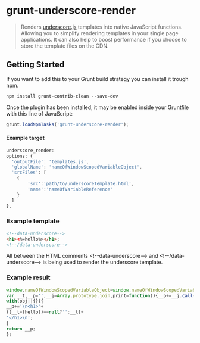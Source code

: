# grunt-underscore-render

> Renders <a href="http://underscorejs.org/">underscore.js</a> templates into native JavaScript functions. Allowing you to simplify rendering templates in your single page applications. It can also help to boost performance if you choose to store the template files on the CDN.

## Getting Started
If you want to add this to your Grunt build strategy you can install it trough npm.

```shell
npm install grunt-contrib-clean --save-dev
```

Once the plugin has been installed, it may be enabled inside your Gruntfile with this line of JavaScript:

```js
grunt.loadNpmTasks('grunt-underscore-render');
```

#### Example target

```js
underscore_render:
options: {
  'outputFile': 'templates.js',
  'globalName': 'nameOfWindowScopedVariableObject',
  'srcFiles': [
    {
    	'src':'path/to/underscoreTemplate.html',
	    'name':'nameOfVariableReference'
	}
  ]
},
```

### Example template
```html
<!--data-underscore-->
<h1><%=hello%></h1>;
<!--/data-underscore-->
```

All between the HTML comments &lt;!--data-underscore--&gt; and &lt;!--/data-underscore--&gt; is being used to render the underscore template.

### Example result
```js
window.nameOfWindowScopedVariableObject=window.nameOfWindowScopedVariableObject||{};window.nameOfWindowScopedVariableObject.nameOfVariableReference=function(obj){
var __t,__p='',__j=Array.prototype.join,print=function(){__p+=__j.call(arguments,'');};
with(obj||{}){
__p+='\n<h1>'+
((__t=(hello))==null?'':__t)+
'</h1>\n';
}
return __p;
};
```